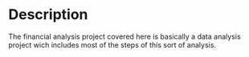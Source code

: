 Description
===========
The financial analysis project covered here is basically a data analysis project wich includes most of the steps of this sort of analysis.

